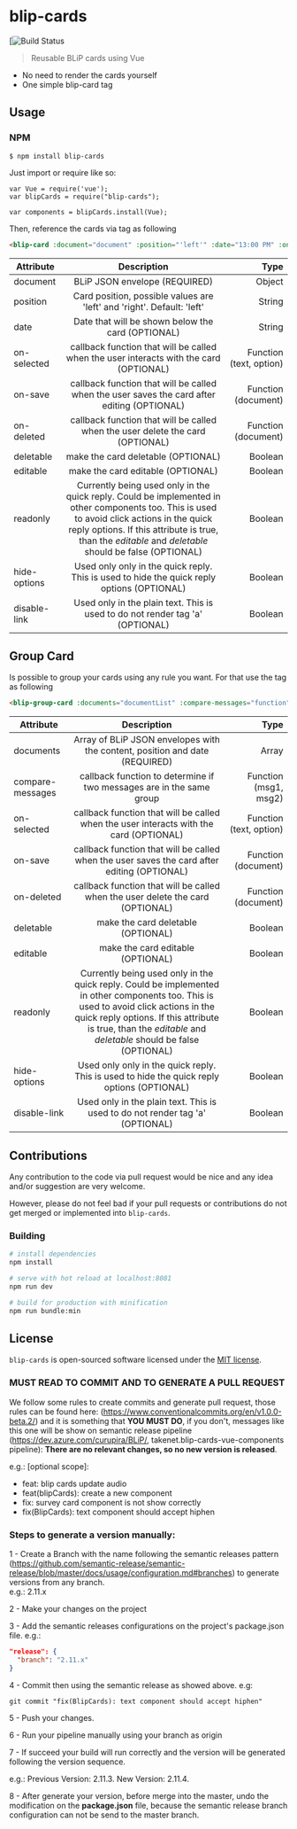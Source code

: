 # blip-cards

[![Build Status](https://dev.azure.com/curupira/BLiP/_build?definitionId=1295 )

> Reusable BLiP cards using Vue

- No need to render the cards yourself
- One simple blip-card tag


## Usage

### NPM

```
$ npm install blip-cards
```

Just import or require like so:

```
var Vue = require('vue');
var blipCards = require("blip-cards");

var components = blipCards.install(Vue);
```

Then, reference the cards via <blip-card> tag as following

```html
<blip-card :document="document" :position="'left'" :date="13:00 PM" :on-selected="function" :on-save="function" :editable="true" :hide-options="false" :disable-link="false"/>
```

| Attribute   |      Description      |  Type |
|----------|:-------------:|------:|
| document | BLiP JSON envelope (REQUIRED) | Object |
| position |  Card position, possible values are 'left' and 'right'. Default: 'left' | String |
| date |    Date that will be shown below the card (OPTIONAL)   |   String |
| on-selected | callback function that will be called when the user interacts with the card (OPTIONAL) | Function (text, option)|
| on-save | callback function that will be called when the user saves the card after editing (OPTIONAL) | Function (document) |
| on-deleted | callback function that will be called when the user delete the card (OPTIONAL) | Function (document) |
| deletable| make the card deletable (OPTIONAL) | Boolean |
| editable| make the card editable (OPTIONAL) | Boolean |
| readonly | Currently being used only in the quick reply. Could be implemented in other components too. This is used to avoid click actions in the quick reply options. If this attribute is true, than the <em>editable</em> and <em>deletable</em> should be false (OPTIONAL) | Boolean |
| hide-options | Used only only in the quick reply. This is used to hide the quick reply options (OPTIONAL) | Boolean |
| disable-link | Used only in the plain text. This is used to do not render tag 'a' (OPTIONAL) | Boolean |

## Group Card
Is possible to group your cards using any rule you want. For that use the <blip-group-card> tag as following

```html
<blip-group-card :documents="documentList" :compare-messages="function" :on-selected="function" :on-save="function" :editable="true" :hide-options="false" :disable-link="false"/>
```

| Attribute   |      Description      |  Type |
|----------|:-------------:|------:|
| documents | Array of BLiP JSON envelopes with the content, position and date (REQUIRED) | Array |
| compare-messages | callback function to determine if two messages are in the same group | Function (msg1, msg2) |
| on-selected | callback function that will be called when the user interacts with the card (OPTIONAL) | Function (text, option)|
| on-save | callback function that will be called when the user saves the card after editing (OPTIONAL) | Function (document) |
| on-deleted | callback function that will be called when the user delete the card (OPTIONAL) | Function (document) |
| deletable| make the card deletable (OPTIONAL) | Boolean |
| editable| make the card editable (OPTIONAL) | Boolean |
| readonly | Currently being used only in the quick reply. Could be implemented in other components too. This is used to avoid click actions in the quick reply options. If this attribute is true, than the <em>editable</em> and <em>deletable</em> should be false (OPTIONAL) | Boolean |
| hide-options | Used only only in the quick reply. This is used to hide the quick reply options (OPTIONAL) | Boolean |
| disable-link | Used only in the plain text. This is used to do not render tag 'a' (OPTIONAL) | Boolean |

## Contributions
Any contribution to the code via pull request would be nice and any idea and/or suggestion are very welcome.

However, please do not feel bad if your pull requests or contributions do not get merged or implemented into `blip-cards`.

### Building #

```bash
# install dependencies
npm install

# serve with hot reload at localhost:8081
npm run dev

# build for production with minification
npm run bundle:min
```

<a id="license"></a>
## License
`blip-cards` is open-sourced software licensed under the [MIT license](http://opensource.org/licenses/MIT).

### MUST READ TO COMMIT AND TO GENERATE A PULL REQUEST #

We follow some rules to create commits and generate pull request, those rules can be found here: (https://www.conventionalcommits.org/en/v1.0.0-beta.2/) and it is something that **YOU MUST DO**, if you don't, messages
like this one will be show on semantic release pipeline (https://dev.azure.com/curupira/BLiP/, takenet.blip-cards-vue-components pipeline): **There are no relevant changes, so no new version is released**.

e.g.:
<type>[optional scope]: <description>
- feat: blip cards update audio
- feat(blipCards): create a new component
- fix: survey card component is not show correctly
- fix(BlipCards): text component should accept hiphen

### Steps to generate a version manually: #

1 - Create a Branch with the name following the semantic releases pattern (https://github.com/semantic-release/semantic-release/blob/master/docs/usage/configuration.md#branches) to generate versions from any branch.       
e.g.: 2.11.x

  
2 - Make your changes on the project

  
3 - Add the semantic releases configurations on the project's package.json file. e.g.:
```json
"release": {
  "branch": "2.11.x"
}
```

  
4 - Commit then using the semantic release as showed above. e.g:
  
  ```shell
  git commit "fix(BlipCards): text component should accept hiphen"
  ```

  
5 - Push your changes.

  
6 - Run your pipeline manually using your branch as origin

  
7 - If succeed your build will run correctly and the version will be generated following the version sequence.
  
  e.g.: Previous Version: 2.11.3. New Version: 2.11.4.

  
8 - After generate your version, before merge into the master, undo the modification on the **package.json** file, because the semantic release branch configuration can not be send to the master branch.

